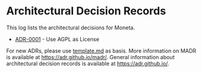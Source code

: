 # Architectural Decision Records

This log lists the architectural decisions for Moneta.

- [ADR-0001](0001-use-agpl-as-license.md) - Use AGPL as License

For new ADRs, please use [template.md](https://github.com/adr/madr/blob/master/template/template.md) as basis.
More information on MADR is available at <https://adr.github.io/madr/>.
General information about architectural decision records is available at <https://adr.github.io/>.
